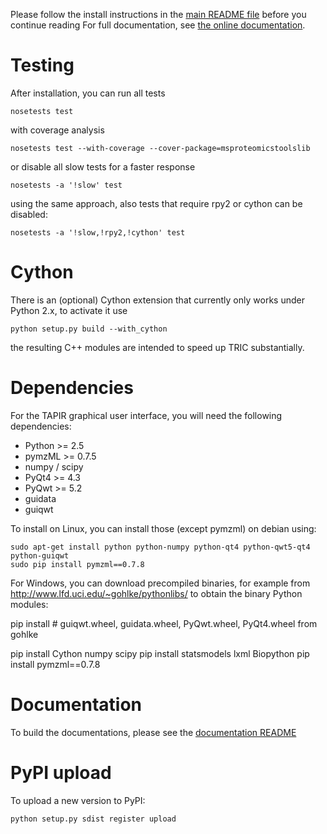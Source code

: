 Please follow the install instructions in the [main README file](README.md)
before you continue reading For full documentation, see [the online
documentation](http://msproteomicstools.hroest.ch/index.html).

# Testing 

After installation, you can run all tests 

    nosetests test

with coverage analysis

    nosetests test --with-coverage --cover-package=msproteomicstoolslib

or disable all slow tests for a faster response

    nosetests -a '!slow' test

using the same approach, also tests that require rpy2 or cython can be disabled:

    nosetests -a '!slow,!rpy2,!cython' test

# Cython

There is an (optional) Cython extension that currently only works under Python 2.x, to activate it use

	python setup.py build --with_cython

the resulting C++ modules are intended to speed up TRIC substantially.

# Dependencies

For the TAPIR graphical user interface, you will need the following dependencies:

  * Python >= 2.5
  * pymzML >= 0.7.5
  * numpy / scipy
  * PyQt4 >= 4.3
  * PyQwt >= 5.2
  * guidata
  * guiqwt

To install on Linux, you can install those (except pymzml) on debian using:

    sudo apt-get install python python-numpy python-qt4 python-qwt5-qt4 python-guiqwt
    sudo pip install pymzml==0.7.8

For Windows, you can download precompiled binaries, for example from
http://www.lfd.uci.edu/~gohlke/pythonlibs/ to obtain the binary Python modules:

  pip install # guiqwt.wheel, guidata.wheel, PyQwt.wheel, PyQt4.wheel from gohlke

  pip install Cython numpy scipy
  pip install statsmodels lxml Biopython
  pip install pymzml==0.7.8

# Documentation 

To build the documentations, please see the [documentation README](docs/README)

# PyPI upload

To upload a new version to PyPI:

    python setup.py sdist register upload


